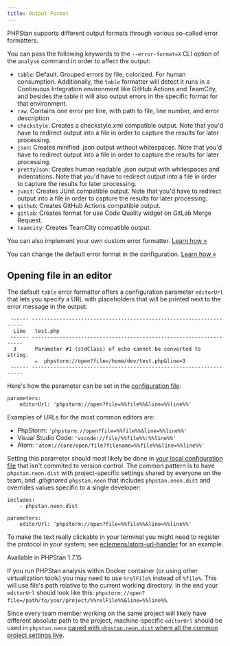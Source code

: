 ```yaml
---
title: Output Format
---
```


PHPStan supports different output formats through various so-called error formatters.

You can pass the following keywords to the `--error-format=X` CLI option of the `analyse` command in order to affect the output:

- `table`: Default. Grouped errors by file, colorized. For human consumption. Additionally, the `table` formatter will detect it runs in a Continuous Integration environment like GitHub Actions and TeamCity, and besides the table it will also output errors in the specific format for that environment.
- `raw`: Contains one error per line, with path to file, line number, and error description
- `checkstyle`: Creates a checkstyle.xml compatible output. Note that you'd have to redirect output into a file in order to capture the results for later processing.
- `json`: Creates minified .json output without whitespaces. Note that you'd have to redirect output into a file in order to capture the results for later processing.
- `prettyJson`: Creates human readable .json output with whitespaces and indentations. Note that you'd have to redirect output into a file in order to capture the results for later processing.
- `junit`: Creates JUnit compatible output. Note that you'd have to redirect output into a file in order to capture the results for later processing.
- `github`: Creates GitHub Actions compatible output.
- `gitlab`: Creates format for use Code Quality widget on GitLab Merge Request.
- `teamcity`: Creates TeamCity compatible output.

You can also implement your own custom error formatter. [Learn how »](/developing-extensions/error-formatters)

You can change the default error format in the configuration. [Learn how »](/config-reference#errorformat)

Opening file in an editor
--------------

The default `table` error formatter offers a configuration parameter `editorUrl` that lets you specify a URL with placeholders that will be printed next to the error message in the output:

```
 ------ -------------------------------------------------------------------
  Line   test.php
 ------ -------------------------------------------------------------------
  3      Parameter #1 (stdClass) of echo cannot be converted to string.
         ✏️  phpstorm://open?file=/home/dev/test.php&line=3
 ------ -------------------------------------------------------------------
```

Here's how the parameter can be set in the [configuration file](/config-reference):

```neon
parameters:
	editorUrl: 'phpstorm://open?file=%%file%%&line=%%line%%'
```

Examples of URLs for the most common editors are:

* PhpStorm: `'phpstorm://open?file=%%file%%&line=%%line%%'`
* Visual Studio Code: `'vscode://file/%%file%%:%%line%%'`
* Atom: `'atom://core/open/file?filename=%%file%%&line=%%line%%'`

Setting this parameter should most likely be done in [your local configuration file](/config-reference#multiple-files) that isn't commited to version control. The common pattern is to have `phpstan.neon.dist` with project-specific settings shared by everyone on the team, and *.gitignored* `phpstan.neon` that includes `phpstan.neon.dist` and overrides values specific to a single developer:

```neon
includes:
	- phpstan.neon.dist

parameters:
	editorUrl: 'phpstorm://open?file=%%file%%&line=%%line%%'
```

To make the text really clickable in your terminal you might need to register the protocol in your system; see [eclemens/atom-url-handler](https://github.com/eclemens/atom-url-handler) for an example.

<div class="text-xs inline-block border border-green-600 text-green-600 bg-green-100 rounded px-1 mb-4">Available in PHPStan 1.7.15</div>

If you run PHPStan analysis within Docker container (or using other virtualization tools) you may need to use `%relFile%` instead of `%file%`. This will use file's path relative to the current working directory. In the end your `editorUrl` should look like this: `phpstorm://open?file=/path/to/your/project/%%relFile%%&line=%%line%%`.

Since every team member working on the same project will likely have different absolute path to the project, machine-specific `editorUrl` should be used in `phpstan.neon` [paired with `phpstan.neon.dist` where all the common project settings live](/config-reference#multiple-files).
